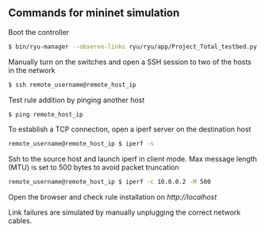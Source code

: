 ## Commands for mininet simulation

Boot the controller

```bash
$ bin/ryu-manager --observe-links ryu/ryu/app/Project_Total_testbed.py
```

Manually turn on the switches and open a SSH session to two of the hosts in the network

```bash
$ ssh remote_username@remote_host_ip
```

Test rule addition by pinging another host
```bash
$ ping remote_host_ip
```

To establish a TCP connection, open a iperf server on the destination host
```bash
remote_username@remote_host_ip $ iperf -s
```
Ssh to the source host and launch iperf in client mode. Max message length (MTU) is set to 500 bytes to avoid packet truncation
```bash
remote_username@remote_host_ip $ iperf -c 10.0.0.2 -M 500
```
Open the browser and check rule installation on *http://localhost*

Link failures are simulated by manually unplugging the correct network cables.